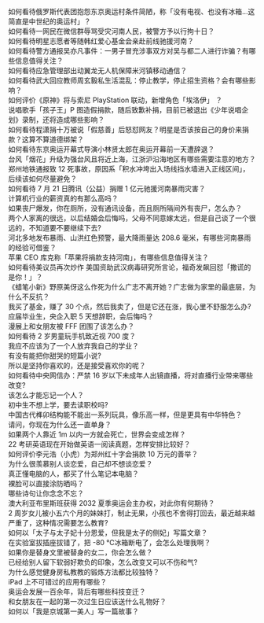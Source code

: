 如何看待俄罗斯代表团抱怨东京奥运村条件简陋，称「没有电视、也没有冰箱…这简直是中世纪的奥运村」？  
如何看待一网民在微信群辱骂受灾河南人民，被警方予以行拘十日？  
如何看待明星志愿者等随韩红爱心基金会亲赴前线驰援河南？  
如何看待警方通报吴亦凡事件：一男子冒充涉事双方对吴与都二人进行诈骗？有哪些信息值得关注？  
如何看待应急管理部出动翼龙无人机保障米河镇移动通信？  
如何看待武大回应教师周玄毅私生活混乱：停止教学，停止招生资格？会有哪些影响？  
如何评价《原神》将与索尼 PlayStation 联动，新增角色「埃洛伊」 ？  
说唱歌手「孩子王」P 图造假捐款，随后致歉补捐，目前已被退出《少年说唱企划》录制，还将造成哪些影响？  
如何看待程潇捐十万被说「假慈善」后怒怼网友？明星是否该按自己的身价来捐款？这算不算道德绑架？  
如何看待东京奥运开幕式导演小林贤太郎在奥运开幕前一天遭辞退？  
台风「烟花」升级为强台风且将近上海，江浙沪沿海地区有哪些需要注意的地方？  
郑州地铁通报致 12 死事故，原因系「积水冲垮出入场线挡水墙进入正线区间」，后续该如何尽量避免？  
如何看待 7 月 21 日腾讯（公益）捐赠 1 亿元驰援河南暴雨灾害？  
计算机行业的薪资真的有那么高吗？  
如果丧尸爆发，你在厕所，没有通讯设备，而且厕所隔间外有丧尸，怎么办？  
两个人家离的很远，以后结婚会后悔吗，父母不同意嫁太远，但是自己谈了一个很远的，不知道要不要继续下去?  
河北多地发布暴雨、山洪红色预警，最大降雨量达 208.6 毫米，有哪些河南暴雨的经验可借鉴？  
苹果 CEO 库克称「苹果将捐款支持河南」，有哪些信息值得关注？  
如何看待美议员再次炒作 美国资助武汉病毒研究所言论，福奇发飙回怼「撒谎的是你！」？  
《蜡笔小新》野原美伢这么作死为什么广志不离开她？广志做为家里的最底层，为什么不反抗？  
我买了基金，赚了 30 个点，然后我卖了，但是它还在涨，我心里不舒服怎么办?  
应届毕业生，央企入职 5 天想辞职，会后悔吗？  
漫展上和女朋友被 FFF 团围了该怎么办？  
如何看待 2 岁男童玩手机致近视 700 度？  
我应不应该为了一个人放弃我自己的学业？  
有没有能把你甜哭的短篇小说?  
所以是坚持你喜欢的，还是接受喜欢你的呢？  
如何看待中央网信办：严禁 16 岁以下未成年人出镜直播，将对直播行业带来哪些改变?  
该怎么才能忘记一个人？  
初中生不想上学，要去读职校吗?  
中国古代榫卯结构能不能出一系列玩具，像乐高一样，但是更具有中华特色？  
请问，你现在为什么还一直单身？  
如果两个人靠近 1m 以内一方就会死亡，世界会变成怎样？  
22 考研英语现在开始做英语一阅读真题，怎样安排比较好？  
如何评价李元浩（小虎）为郑州红十字会捐款 10 万元的善举？  
为什么很羡慕别人谈恋爱，自己却不想谈恋爱？  
真正懂电脑的人，都买了什么笔记本电脑？  
裸脸可以直接涂防晒吗？  
哪些诗句让你念念不忘？  
澳大利亚布里斯班获得 2032 夏季奥运会主办权，对此你有何期待？  
2 周岁女儿被小五六个月的妹妹打，制止无果，小孩也不舍得打回去，最近越来越严重了，这种情况需要怎么教育?  
如何以「太子与太子妃十分恩爱，但我是太子的侧妃」写篇文章？  
在实验室拔插座拔错了，把 -80 ℃冰箱断电了，会怎么处理我啊？  
如果你是替身文里被替身的女二，你会怎么做？  
已经给别人留下软弱好欺负的印象，怎么改变又可以不伤和气?  
为什么感觉健身房私教教的锻炼方法都比较独特？  
iPad 上不可错过的应用有哪些？  
奥运会发展一百余年，背后有哪些科技变迁？  
和女朋友在一起的第一次过生日应该送什么礼物好？  
如何以「我是京城第一美人」写一篇故事？  
